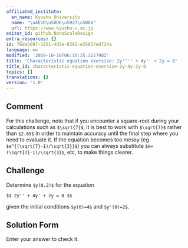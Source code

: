```yaml
---
affiliated_institute:
  en_name: Kyushu University
  name: "\u4E5D\u5DDE\u5927\u5B66"
  url: https://www.kyushu-u.ac.jp
editor_id: github.NanoScaleDesign
extra_resources: {}
id: 76da5697-3251-4d5e-8382-e35857ed724a
language: en
modified: '2019-10-10T06:10:25.322798Z'
title: 'Characteristic equation exersize: 2y'''' + 4y'' + 2y = 0'
title_id: characteristic-equation-exersize-2y-4y-2y-0
topics: []
translations: {}
version: '1.0'
---
```


## Comment
For this challenge, note that if you encounter a square-root during your calculations such as `$\sqrt{7}$`, it is best to work with `$\sqrt{7}$` rather than `$2.65$` in order to maintain accuracy until the final step where you need to evaluate it. If the equation becomes too messy (eg `$e^{(\sqrt{7}-1)/\sqrt{3}}$`) you can always substitute `$m=(\sqrt{7}-1)/\sqrt{3}$`, etc, to make things clearer.

## Challenge

Determine `$y(0.2)$` for the equation

`$$ 2y'' + 4y' + 2y = 0 $$`

given the initial conditions `$y(0)=4$` and `$y'(0)=2$`.

## Solution Form
Enter your answer to check it.
